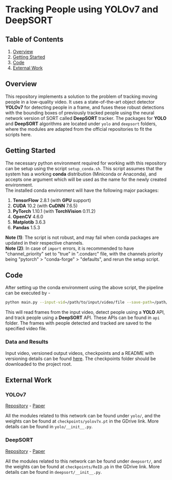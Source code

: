 # Tracking People using YOLOv7 and DeepSORT

## Table of Contents

1. [Overview](#overview)
1. [Getting Started](#getting-started)
2. [Code](#code)
3. [External Work](#external-work)

## Overview

This repository implements a solution to the problem of tracking moving people in a low-quality
video. It uses a state-of-the-art object detector **YOLOv7** for detecting people in a frame, and
fuses these robust detections with the bounding boxes of previously tracked people using the neural
network version of SORT called **DeepSORT** tracker. The packages for **YOLO** and **DeepSORT**
algorithms are located under `yolo` and `deepsort` folders, where the modules are adapted from the
official repositories to fit the scripts here.

## Getting Started

The necessary python environment required for working with this repository can be setup using the
script `setup_conda.sh`. This script assumes that the system has a working **conda** distribution
(Miniconda or Anaconda), and accepts one argument which will be used as the name for the newly
created environment.  
The installed conda environment will have the following major packages:

1. **TensorFlow** 2.8.1 (with **GPU** support)
2. **CUDA** 10.2 (with **CuDNN** 7.6.5)
3. **PyTorch** 1.10.1 (with **TorchVision** 0.11.2)
4. **OpenCV** 4.6.0
5. **Matplotib** 3.6.3
6. **Pandas** 1.5.3

**Note (1)**: The script is not robust, and may fail when conda packages are updated in their
respective channels.  
**Note (2)**: In case of `import` errors, it is recommended to have "channel_priority" set to "true"
in ".condarc" file, with the channels priority being "pytorch" > "conda-forge" > "defaults", and
rerun the setup script.

## Code

After setting up the conda environment using the above script, the pipeline can be executed by -

```bash
python main.py --input-vid=/path/to/input/video/file --save-path=/path/to/output/video/file
```

This will read frames from the input video, detect people using a **YOLO** API, and track people
using a **DeepSORT** API. These APIs can be found in `api` folder. The frames with people detected
and tracked are saved to the specified video file.

### Data and Results

Input video, versioned output videos, checkpoints and a README with versioning details can be found
[here](https://drive.google.com/drive/folders/1R2AENddPC9sIk5Lp8nSDv2vLoeAyy8-L?usp=share_link).
The checkpoints folder should be downloaded to the project root.

## External Work

### YOLOv7

[Repository](https://github.com/WongKinYiu/yolov7) - [Paper](https://arxiv.org/abs/2207.02696)

All the modules related to this network can be found under `yolo/`, and the weights can be found
at `checkpoints/yolov7x.pt` in the GDrive link. More details can be found in `yolo/__init__.py`.

### DeepSORT

[Repository](https://github.com/nwojke/deep_sort) - [Paper](https://arxiv.org/abs/1703.07402)

All the modules related to this network can be found under `deepsort/`, and the weights can be found
at `checkpoints/ReID.pb` in the GDrive link. More details can be found in `deepsort/__init__.py`.
